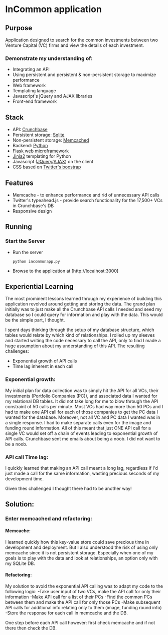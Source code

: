 # InCommon application

## Purpose

Application designed to search for the common investments between two Venture Capital (VC) firms and view the details of each investment.

### Demonstrate my understanding of:
* Integrating an API
* Using persistent and persistent & non-persistent storage to maximize performance
* Web framework
* Templating language
* Javascript's jQuery and AJAX libraries
* Front-end framework

## Stack

* API: [Crunchbase](https://developer.crunchbase.com/)
* Persistent storage: [Sqlite](http://www.sqlite.org/)
* Non-persistent storage: [Memcached](http://memcached.org/)
* Backend: [Python](https://www.python.org/)
* [Flask web microframework](http://flask.pocoo.org/)
* [Jinja2](http://jinja.pocoo.org/docs/dev/) templating for Python
* Javascript ([JQuery](http://jquery.com/)/[AJAX](http://api.jquery.com/category/ajax/)) on the client
* CSS based on [Twitter's boostrap](http://twitter.github.com/bootstrap/)

## Features

* Memcache - to enhance performance and rid of unnecessary API calls
* Twitter's typeahead.js - provide search functionality for the 17,500+ VCs in Crunchbase's DB
* Responsive design

## Running
### Start the Server
* Run the server
    ```
    python incommonapp.py
    ```
* Browse to the application at [http://localhost:3000]

## Experiential Learning

The most prominent lessons learned through my experience of building this application revolved around getting and storing the data.  The grand plan initially was to just make all the Crunchbase API calls I needed and seed my database so I could query for information and play with the data.  This would be the simple part, I thought.

I spent days thinking through the setup of my database structure, which tables would relate by which kind of relationships.  I rolled up my sleeves and started writing the code necessary to call the API, only to find I made a huge assumption about my understanding of this API.  The resulting challenges:

* Exponential growth of API calls
* Time lag inherent in each call

### Exponential growth:
My initial plan for data collection was to simply hit the API for all VCs, their investments (Portfolio Companies (PC)), and associated data I wanted for my relational DB tables.  It did not take long for me to blow through the API constraint of 50 calls per minute.  Most VCs had way more than 50 PCs and I had to make one API call for each of those companies to get the PC data I wanted for the database.  Moreover, not all VC and PC data I wanted was in a single response. I had to make separate calls even for the image and funding round information.  All of this meant that just ONE API call for a single VC would set off a chain of events leading to exponential growth of API calls.  Crunchbase sent me emails about being a noob.  I did not want to be a noob.

### API call Time lag:
I quickly learned that making an API call meant a long lag, regardless if I'd just made a call for the same information, wasting precious seconds of my development time.


Given thes challenged I thought there had to be another way!

## Solution:
### Enter memcached and refactoring:

#### Memcache:
I learned quickly how this key-value store could save precious time in development and deployment.  But I also understood the risk of using only memcache since it is not persistent storage.  Especially when one of my goals is to play with the data and look at relationships, an option only with my SQLite DB.

#### Refactoring:
My solution to avoid the exponential API calling was to adapt my code to the following logic:
-Take user input of two VCs, make the API call for only their information
-Make API call for a list of their PCs
-Find the common PCs between them and make the API call for only those PCs
-Make subsequent API calls for additional info relating only to them (image, funding round info)
-Store the response for each call in  memcache and the DB.

One step before each API call however: first check memcache and if not there then check the DB.
